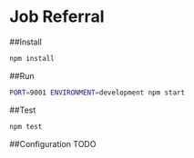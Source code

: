Job Referral
=====

##Install
```bash
npm install
```

##Run
```bash
PORT=9001 ENVIRONMENT=development npm start
```

##Test
```bash
npm test
```

##Configuration
TODO
